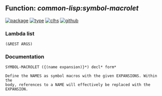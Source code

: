 ## Function: ***common-lisp:symbol-macrolet***
[![package](https://img.shields.io/badge/Package-COMMON--LISP-5f9ea0.svg?style=social&colorA=999999)](../) [![type](https://img.shields.io/badge/Type-Function-5f9ea0.svg?style=social&colorA=999999)](../#function) [![clhs](https://img.shields.io/badge/CLHS-SYMBOL--MACROLET-5f9ea0.svg?style=social&colorA=999999)](http://www.lispworks.com/documentation/HyperSpec/Body/s_symbol.htm) [![github](https://img.shields.io/badge/GitHub-View_the_source-5f9ea0.svg?style=social&colorA=999999&logo=github)](https://github.com/sbcl/sbcl/blob/master/src/compiler/info-functions.lisp/) 
### Lambda list
```
(&REST ARGS)
```
### Documentation
```
SYMBOL-MACROLET ({(name expansion)}*) decl* form*

Define the NAMES as symbol macros with the given EXPANSIONS. Within the
body, references to a NAME will effectively be replaced with the EXPANSION.
```
